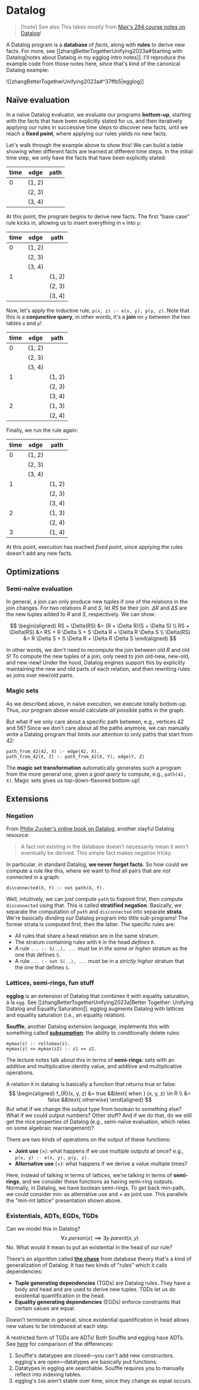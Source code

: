 # Datalog

> [!note] See also
> This takes mostly from [Max's 294 course notes on Datalog](https://inst.eecs.berkeley.edu/~cs294-260/sp24/2024-02-05-datalog)!

A Datalog program is a **database** of *facts*, along with **rules** to derive new facts. For more, see [[zhangBetterTogetherUnifying2023a#Starting with Datalog|notes about Datalog in my egglog intro notes]]. I'll reproduce the example code from those notes here, since that's kind of the canonical Datalog example:

![[zhangBetterTogetherUnifying2023a#^37ffb5|egglog]]

## Naïve evaluation

In a naïve Datalog evaluator, we evaluate our programs **bottom-up**, starting with the facts that have been explicitly stated for us, and then iteratively applying our rules in successive time steps to discover new facts, until we reach a **fixed point**, where applying our rules yields no new facts.

Let's walk through the example above to show this! We can build a table showing when different facts are learned at different time steps. In the initial time step, we only have the facts that have been explicitly stated:

| time | `e`dge | `p`ath |
| ---- | ------ | ------ |
| 0    | (1, 2) |        |
|      | (2, 3) |        |
|      | (3, 4) |        |

At this point, the program begins to derive new facts. The first "base case" rule kicks in, allowing us to insert everything in `e` into `p`:

| time | `e`dge | `p`ath |
| ---- | ------ | ------ |
| 0    | (1, 2) |        |
|      | (2, 3) |        |
|      | (3, 4) |        |
| 1    |        | (1, 2) |
|      |        | (2, 3) |
|      |        | (3, 4) |

Now, let's apply the inductive rule, `p(x, z) :- e(x, y), p(y, z)`. Note that this is a **conjunctive query**, in other words, it's a **join** on `y` between the two tables `e` and `p`!

| time | `e`dge | `p`ath |
| ---- | ------ | ------ |
| 0    | (1, 2) |        |
|      | (2, 3) |        |
|      | (3, 4) |        |
| 1    |        | (1, 2) |
|      |        | (2, 3) |
|      |        | (3, 4) |
| 2    |        | (1, 3) |
|      |        | (2, 4) |

Finally, we run the rule again:

| time | `e`dge | `p`ath |
| ---- | ------ | ------ |
| 0    | (1, 2) |        |
|      | (2, 3) |        |
|      | (3, 4) |        |
| 1    |        | (1, 2) |
|      |        | (2, 3) |
|      |        | (3, 4) |
| 2    |        | (1, 3) |
|      |        | (2, 4) |
| 3    |        | (1, 4) |

At this point, execution has reached *fixed point*, since applying the rules doesn't add any new facts.

## Optimizations

### Semi-naïve evaluation

In general, a join can only produce new tuples if one of the relations in the join changes. For two relations $R$ and $S$, let $RS$ be their join. $\Delta R$ and $\Delta S$ are the new tuples added to $R$ and $S$, respectively. We can show:

$$ \begin{aligned}
RS + \Delta(RS) &= (R + \Delta R)(S + \Delta S) \\
RS + \Delta(RS) &= RS + R \Delta S + S \Delta R + \Delta R \Delta S \\
\Delta(RS) &= R \Delta S + S \Delta R + \Delta R \Delta S
\end{aligned} $$

In other words, we don't need to recompute the join between old $R$ and old $S$! To compute the new tuples of a join, only need to join old-new, new-old, and new-new! Under the hood, Datalog engines support this by explicitly maintaining the new and old parts of each relation, and then rewriting rules as joins over new/old parts.

### Magic sets

As we described above, in naïve execution, we execute totally bottom-up. Thus, our program above would calculate *all* possible paths in the graph.

But what if we only care about a specific path between, e.g., vertices 42 and 56? Since we don't care about all the paths anymore, we can manually write a Datalog program that limits our attention to only paths that start from 42:

```datalog
path_from_42(42, X) :- edge(42, X).
path_from_42(X, Z) :- path_from_42(X, Y), edge(Y, Z)
```

The **magic set transformation** automatically generates such a program from the more general one, given a *goal query* to compute, e.g., `path(42, X)`. Magic sets gives us top-down-flavored bottom-up!

## Extensions

### Negation

From [Philip Zucker's online book on Datalog](https://www.philipzucker.com/datalog-book/negation.html), another slayful Datalog resource:

> A fact not existing in the database doesn't necessarily mean it won't eventually be derived. This simple fact makes negation tricky.

In particular, in standard Datalog, **we never forget facts**. So how could we compute a rule like this, where we want to find all pairs that are *not* connected in a graph:

```datalog
disconnected(X, Y) :- not path(X, Y).
```

Well, intuitively, we can just compute `path` to fixpoint first, then compute `disconnected` using that. This is called **stratified negation**. Basically, we separate the computation of `path` and `disconnected` into separate **strata**. We're basically dividing our Datalog program into little sub-programs! The former strata is computed first, then the latter. The specific rules are:

- All rules that share a head relation are in the same stratum.
 - The stratum containing rules with `R` in the head *defines* `R`.
- A rule `... :- S(..), ...` must be in *the same or higher* stratum as the one that defines `S`.
- A rule `... :- not S(..), ...` must be in a *strictly higher* stratum that the one that defines `S`.

### Lattices, semi-rings, fun stuff

**egglog** is an extension of Datalog that combines it with equality saturation, à la `egg`. See [[zhangBetterTogetherUnifying2023a|Better Together: Unifying Datalog and Equality Saturation]]. egglog augments Datalog with lattices and equality saturation (i.e., an equality relation).

**Souffle**, another Datalog extension language, implements this with something called **[subsumption](https://www.philipzucker.com/datalog-book/lattices.html)**: the ability to conditionally delete rules:

```souffle
mymax(z) :- reltomax(z).
mymax(z) <= mymax(z2) :- z1 <= z2.
```

The lecture notes talk about this in terms of **semi-rings**: sets with an additive and multiplicative identity value, and additive and multiplicative operations.

A relation `R` in datalog is basically a function that returns true or false: $$ \begin{aligned}
f_{R}(x, y, z) &= true &&\text{ when } (x, y, z) \in R \\
&= false &&\text{ otherwise}
\end{aligned} $$
But what if we change the output type from boolean to something else? What if we could output numbers? Other stuff? And if we do that, do we still get the nice properties of Datalog (e.g., semi-naïve evaluation, which relies on some algebraic rearrangement)?

There are two kinds of operations on the output of these functions:

- **Joint use** ($\times$): what happens if we use multiple outputs at once? e.g., `p(x, y) :- e(x, y), p(y, z).`
- **Alternative use** ($+$): what happens if we derive a value multiple times?

Here, instead of talking in terms of lattices, we're talking in terms of **semi-rings**, and we consider these functions as having semi-ring outputs. Normally, in Datalog, we have boolean semi-rings. To get back min-path, we could consider $\operatorname{min}$ as alternative use and $+$ as joint use. This parallels the "min-int lattice" presentation shown above.

### Existentials, ADTs, EGDs, TGDs

Can we model this in Datalog?
$$
\forall x. person(x) \implies \exists y. parent(x, y)
$$
No. What would it mean to put an existential in the head of our rule?

There's an algorithm called **[the chase](https://en.wikipedia.org/wiki/Chase_(algorithm))** from database theory that's a kind of generalization of Datalog. It has two kinds of "rules" which it calls dependencies:

- **Tuple generating dependencies** (TGDs) are Datalog rules. They have a body and head and are used to derive new tuples. TGDs let us do existential quantification in the head.
- **Equality generating dependencies** (EGDs) enforce constraints that certain values are equal.

Doesn't terminate in general, since existential quantification in head allows new values to be introduced at each step.

A restricted form of TGDs are ADTs! Both Souffle and egglog have ADTs. See [here](https://www.philipzucker.com/datalog-book/adt.html#egglog) for comparison of the differences:

1. Souffle's datatypes are closed—you can't add new constructors. egglog's are open—datatypes are basically jsut functions.
2. Datatypes in egglog are searchable. Souffle requires you to manually reflect into indexing tables.
3. egglog's `Id`s aren't stable over time, since they change as eqsat occurs.
